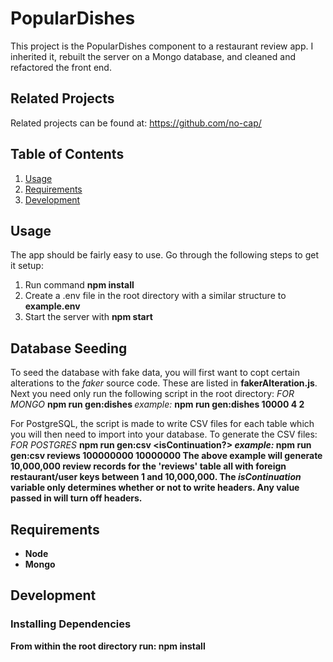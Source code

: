 # PopularDishes

This project is the PopularDishes component to a restaurant review app. I inherited it, rebuilt the server on a Mongo database, and cleaned and refactored the front end.

## Related Projects
Related projects can be found at: https://github.com/no-cap/

## Table of Contents

1. [Usage](#Usage)
2. [Requirements](#requirements)
3. [Development](#development)

## Usage

The app should be fairly easy to use. Go through the following steps to get it setup:
1. Run command **npm install**
2. Create a .env file in the root directory with a similar structure to **example.env**
3. Start the server with **npm start**

## Database Seeding

To seed the database with fake data, you will first want to copt certain alterations to the *faker* source code. These are listed in **fakerAlteration.js**. 
Next you need only run the following script in the root directory: 
*FOR MONGO* **npm run gen:dishes <restaurants> <dishesPerRestaurant> <reviewsPerDish>**
*example:* **npm run gen:dishes 10000 4 2**

For PostgreSQL, the script is made to write CSV files for each table which you will then need to import into your database. To generate the CSV files:
*FOR POSTGRES* **npm run gen:csv <table> <numberOfRecords> <foreignKeyRange> <isContinuation?>**
*example:* **npm run gen:csv reviews 100000000 10000000**
The above example will generate 10,000,000 review records for the 'reviews' table all with foreign restaurant/user keys between 1 and 10,000,000.
The *isContinuation* variable only determines whether or not to write headers. Any value passed in will turn off headers.

## Requirements

- Node
- Mongo

## Development

### Installing Dependencies

From within the root directory run: **npm install**

